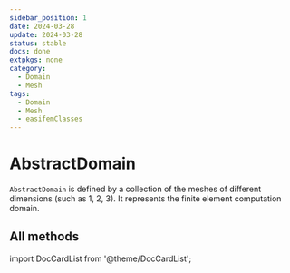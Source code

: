 ```yaml
---
sidebar_position: 1
date: 2024-03-28 
update: 2024-03-28 
status: stable
docs: done
extpkgs: none
category:
  - Domain
  - Mesh
tags:
  - Domain
  - Mesh
  - easifemClasses
---
```


# AbstractDomain

`AbstractDomain` is defined by a collection of the meshes of different dimensions (such as 1, 2, 3). It represents the finite element computation domain.

## All methods

import DocCardList from '@theme/DocCardList';

<DocCardList />
